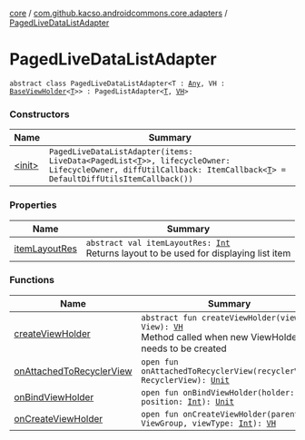 [core](../../index.md) / [com.github.kacso.androidcommons.core.adapters](../index.md) / [PagedLiveDataListAdapter](./index.md)

# PagedLiveDataListAdapter

`abstract class PagedLiveDataListAdapter<T : `[`Any`](https://kotlinlang.org/api/latest/jvm/stdlib/kotlin/-any/index.html)`, VH : `[`BaseViewHolder`](../../com.github.kacso.androidcommons.core.adapters.viewholders/-base-view-holder/index.md)`<`[`T`](index.md#T)`>> : PagedListAdapter<`[`T`](index.md#T)`, `[`VH`](index.md#VH)`>`

### Constructors

| Name | Summary |
|---|---|
| [&lt;init&gt;](-init-.md) | `PagedLiveDataListAdapter(items: LiveData<PagedList<`[`T`](index.md#T)`>>, lifecycleOwner: LifecycleOwner, diffUtilCallback: ItemCallback<`[`T`](index.md#T)`> = DefaultDiffUtilsItemCallback())` |

### Properties

| Name | Summary |
|---|---|
| [itemLayoutRes](item-layout-res.md) | `abstract val itemLayoutRes: `[`Int`](https://kotlinlang.org/api/latest/jvm/stdlib/kotlin/-int/index.html)<br>Returns layout to be used for displaying list item |

### Functions

| Name | Summary |
|---|---|
| [createViewHolder](create-view-holder.md) | `abstract fun createViewHolder(view: View): `[`VH`](index.md#VH)<br>Method called when new ViewHolder needs to be created |
| [onAttachedToRecyclerView](on-attached-to-recycler-view.md) | `open fun onAttachedToRecyclerView(recyclerView: RecyclerView): `[`Unit`](https://kotlinlang.org/api/latest/jvm/stdlib/kotlin/-unit/index.html) |
| [onBindViewHolder](on-bind-view-holder.md) | `open fun onBindViewHolder(holder: `[`VH`](index.md#VH)`, position: `[`Int`](https://kotlinlang.org/api/latest/jvm/stdlib/kotlin/-int/index.html)`): `[`Unit`](https://kotlinlang.org/api/latest/jvm/stdlib/kotlin/-unit/index.html) |
| [onCreateViewHolder](on-create-view-holder.md) | `open fun onCreateViewHolder(parent: ViewGroup, viewType: `[`Int`](https://kotlinlang.org/api/latest/jvm/stdlib/kotlin/-int/index.html)`): `[`VH`](index.md#VH) |
